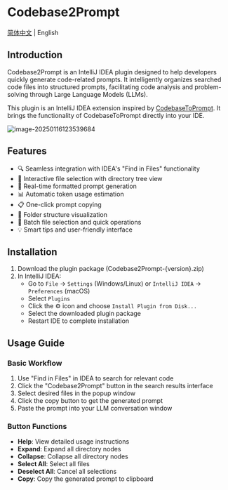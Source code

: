 # Codebase2Prompt

[简体中文](README.md) | English

## Introduction

Codebase2Prompt is an IntelliJ IDEA plugin designed to help developers quickly generate code-related prompts. It intelligently organizes searched code files into structured prompts, facilitating code analysis and problem-solving through Large Language Models (LLMs).

This plugin is an IntelliJ IDEA extension inspired by  [CodebaseToPrompt](https://github.com/hello-nerdo/CodebaseToPrompt). It brings the functionality of CodebaseToPrompt directly into your IDE.

![image-20250116123539684](http://yr-pic.yunrong.cn/md/202501161235101.png)

## Features

- 🔍 Seamless integration with IDEA's "Find in Files" functionality
- 📁 Interactive file selection with directory tree view
- 🔄 Real-time formatted prompt generation
- 📊 Automatic token usage estimation
- 📋 One-click prompt copying
- 🌳 Folder structure visualization
- 🎯 Batch file selection and quick operations
- 💡 Smart tips and user-friendly interface

## Installation

1. Download the plugin package (Codebase2Prompt-{version}.zip)
2. In IntelliJ IDEA:
   - Go to `File` → `Settings` (Windows/Linux) or `IntelliJ IDEA` → `Preferences` (macOS)
   - Select `Plugins`
   - Click the ⚙️ icon and choose `Install Plugin from Disk...`
   - Select the downloaded plugin package
   - Restart IDE to complete installation

## Usage Guide

### Basic Workflow

1. Use "Find in Files" in IDEA to search for relevant code
2. Click the "Codebase2Prompt" button in the search results interface
3. Select desired files in the popup window
4. Click the copy button to get the generated prompt
5. Paste the prompt into your LLM conversation window

### Button Functions

- **Help**: View detailed usage instructions
- **Expand**: Expand all directory nodes
- **Collapse**: Collapse all directory nodes
- **Select All**: Select all files
- **Deselect All**: Cancel all selections
- **Copy**: Copy the generated prompt to clipboard

